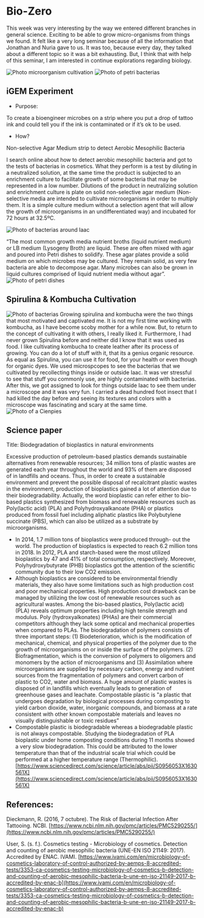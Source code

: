 
# Bio-Zero

This week was very interesting by the way we entered different branches in general science. Exciting to be able to grow micro-organisms from things we found. It felt like a very long seminar because of all the information that Jonathan and Nuria gave to us. It was too, because every day, they talked about a different topic so it was a bit exhausting. But, I think that with help of this seminar, I am interested in continue explorations regarding biology.

<img src= "../../../images/mediasamples.jpg" alt="Photo microorganism cultivation">
<img src= "../../../images/petri.jpg" alt="Photo of petri bacterias">

## iGEM Experiment

- Purpose:

To create a bioengineer microbes on a strip where you put a drop of tattoo ink and could tell you if the ink is contaminated or if it’s ok to be used.

- How?

Non-selective Agar Medium strip to detect Aerobic Mesophilic Bacteria 

I search online about how to detect  aerobic mesophilic bacteria and got to the tests of bacterias in cosmetics. What they perform is a test by diluting in a neutralized solution, at the same time the product is subjected to an enrichment culture to facilitate growth of some bacteria that may be represented in a low number. Dilutions of the product in neutralizing solution and enrichment culture is plate on solid non-selective agar medium (Non-selective media are intended to cultivate microorganisms in order to multiply them. It is a simple culture medium without a selection agent that will allow the growth of microorganisms in an undifferentiated way) and incubated for 72 hours at 32.5ºC.

<img src= "../../../images/bacterias copy.jpg" alt="Photo of bacterias around Iaac">

“The most common growth media nutrient broths (liquid nutrient medium) or LB medium (Lysogeny Broth) are liquid. These are often mixed with agar and poured into Petri dishes to solidify. These agar plates provide a solid medium on which microbes may be cultured. They remain solid, as very few bacteria are able to decompose agar. Many microbes can also be grown in liquid cultures comprised of liquid nutrient media without agar”.
<img src= "../../../images/Sembra_en_estria.svg.png" alt="Photo of petri dishes">


## Spirulina & Kombucha Cultivation 
<img src= "../../../images/spirulina.png" alt="Photo of bacterias">
Growing spirulina and kombucha were the two things that most motivated and captivated me. It is not my first time working with kombucha, as I have become scoby mother for a while now. But, to return to the concept of cultivating it with others, I really liked it. Furthermore, I had never grown Spirulina before and neither did I know that it was used as food.
I like cultivating kombucha to create leather after its process of growing. You can do a lot of stuff with it, that its a genius organic resource. As equal as Spirulina, you can use it for food, for your health or even though for organic dyes.
We used microspcopes to see the bacterias that we cultivated by recollecting things inside or outside Iaac. It was ver stressful to see that stuff you commonly use, are highly contaminated with bacterias.
After this, we got assigned to look for things outside Iaac to see them under a microscope and it was very fun. I carried a dead hundred foot insect that I had killed the day before and seeing its textures and colors with a microscope was fascinating and scary at the same time.
<img src= "../../../images/cienpie.png" alt="Photo of a Cienpies">

## Science paper

Title: Biodegradation of bioplastics in natural environments

Excessive production of petroleum-based plastics demands sustainable alternatives from renewable resources; 34 million tons of plastic wastes are generated each year throughout the world and 93% of them are disposed of in landfills and oceans. Thus, in order to create a sustainable environment and prevent the possible disposal of recalcitrant plastic wastes in the environment, production of bioplastics gained a lot of attention due to their biodegradability. Actually, the word bioplastic can refer either to bio-based plastics synthesized from biomass and renewable resources such as Poly(lactic acid) (PLA) and Polyhydroxyalkanoate (PHA) or plastics produced from fossil fuel including aliphatic plastics like Polybutylene succinate (PBS), which can also be utilized as a substrate by microorganisms.

- In 2014, 1.7 million tons of bioplastics were produced through- out the world. The production of bioplastics is expected to reach 6.2 million tons in 2018. In 2012, PLA and starch-based were the most utilized bioplastics by 47 and 41% of total consumption, respectively. Moreover, Polyhydroxybutyrate (PHB) bioplastics got the attention of the scientific community due to their low CO2 emission. 
- Although bioplastics are considered to be environmental friendly materials, they also have some limitations such as high production cost and poor mechanical properties. High production cost drawback can be managed by utilizing the low cost of renewable resources such as agricultural wastes. Among the bio-based plastics, Poly(lactic acid) (PLA) reveals optimum properties including high tensile strength and modulus. Poly (hydroxyalkonates) (PHAs) are their commercial competitors although they lack some optical and mechanical properties when compared to PLAs. 
The biodegradation of polymers consists of three important steps: (1) Biodeterioration, which is the modification of mechanical, chemical, and physical properties of the polymer due to the growth of microorganisms on or inside the surface of the polymers. (2) Biofragmentation, which is the conversion of polymers to oligomers and monomers by the action of microorganisms and (3) Assimilation where microorganisms are supplied by necessary carbon, energy and nutrient sources from the fragmentation of polymers and convert carbon of plastic to CO2, water and biomass. 
A huge amount of plastic wastes is disposed of in landfills which eventually leads to generation of greenhouse gases and leachate. 
Compostable plastic is "a plastic that undergoes degradation by biological processes during composting to yield carbon dioxide, water, inorganic compounds, and biomass at a rate consistent with other known compostable materials and leaves no visually distinguishable or toxic residues” 
- Compostable plastic is biodegradable whereas a biodegradable plastic is not always compostable.
Studying the biodegradation of PLA bioplastic under home composting conditions during 11 months showed a very slow biodegradation. This could be attributed to the lower temperature than that of the industrial scale trial which could be performed at a higher temperature range (Thermophilic). 
[https://www.sciencedirect.com/science/article/abs/pii/S0956053X1630561X](https://www.sciencedirect.com/science/article/abs/pii/S0956053X1630561X)



## References:

Dieckmann, R. (2016, 7 octubre). The Risk of Bacterial Infection After Tattooing. NCBI. [https://www.ncbi.nlm.nih.gov/pmc/articles/PMC5290255/](https://www.ncbi.nlm.nih.gov/pmc/articles/PMC5290255/)

User, S. (s. f.). Cosmetics testing - Microbiology of cosmetics. Detection and counting of aerobic mesophilic bacteria (UNE-EN ISO 21149: 2017). Accredited by ENAC. IVAMI. [https://www.ivami.com/en/microbiology-of-cosmetics-laboratory-of-control-authorized-by-aemps-8-accredited-tests/3353-ca-cosmetics-testing-microbiology-of-cosmetics-b-detection-and-counting-of-aerobic-mesophilic-bacteria-b-une-en-iso-21149-2017-b-accredited-by-enac-b](https://www.ivami.com/en/microbiology-of-cosmetics-laboratory-of-control-authorized-by-aemps-8-accredited-tests/3353-ca-cosmetics-testing-microbiology-of-cosmetics-b-detection-and-counting-of-aerobic-mesophilic-bacteria-b-une-en-iso-21149-2017-b-accredited-by-enac-b)

